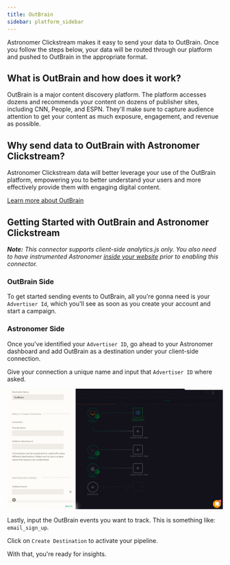 ```yaml
---
title: OutBrain
sidebar: platform_sidebar
---
```


Astronomer Clickstream makes it easy to send your data to OutBrain. Once you follow the steps below, your data will be routed through our platform and pushed to OutBrain in the appropriate format.

## What is OutBrain and how does it work?

OutBrain is a major content discovery platform. The platform accesses dozens and recommends your content on dozens of publisher sites, including CNN, People, and ESPN. They'll make sure to capture audience attention to get your content as much exposure, engagement, and revenue as possible.

## Why send data to OutBrain with Astronomer Clickstream?

Astronomer Clickstream data will better leverage your use of the OutBrain platform, empowering you to better understand your users and more effectively provide them with engaging digital content.

[Learn more about OutBrain](https://www.outbrain.com/)

## Getting Started with OutBrain and Astronomer Clickstream

***Note:** This connector supports client-side analytics.js only.  You also need to have instrumented Astronomer [inside your website](../sources/analyticsjs.md) prior to enabling this connector.*

### OutBrain Side

To get started sending events to OutBrain, all you're gonna need is your `Advertiser Id`, which you'll see as soon as you create your account and start a campaign.

### Astronomer Side

Once you've identified your `Advertiser ID`, go ahead to your Astronomer dashboard and add OutBrain as a destination under your client-side connection.

Give your connection a unique name and input that `Advertiser ID` where asked.

![OutBrain1](../../../images/Outbrain1.png)

Lastly, input the OutBrain events you want to track. This is something like: `email_sign_up`.

Click on `Create Destination` to activate your pipeline.

With that, you're ready for insights.
